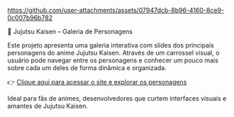 https://github.com/user-attachments/assets/07947dcb-8b96-4160-8ce9-0c007b96b782

👊 Jujutsu Kaisen – Galeria de Personagens

Este projeto apresenta uma galeria interativa com slides dos principais personagens do anime Jujutsu Kaisen. Através de um carrossel visual, o usuário pode navegar entre os personagens e conhecer um pouco mais sobre cada um deles de forma dinâmica e organizada.

👉 [Clique aqui para acessar o site e explorar os personagens](https://4-jujutsu-kaisen.vercel.app/)

Ideal para fãs de animes, desenvolvedores que curtem interfaces visuais e amantes de Jujutsu Kaisen.
